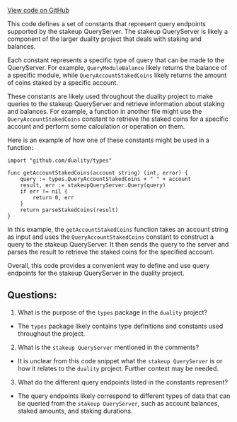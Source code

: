 [View code on GitHub](https://github.com/duality-labs/duality/incentives/types/querier.go)

This code defines a set of constants that represent query endpoints supported by the stakeup QueryServer. The stakeup QueryServer is likely a component of the larger duality project that deals with staking and balances. 

Each constant represents a specific type of query that can be made to the QueryServer. For example, `QueryModuleBalance` likely returns the balance of a specific module, while `QueryAccountStakedCoins` likely returns the amount of coins staked by a specific account. 

These constants are likely used throughout the duality project to make queries to the stakeup QueryServer and retrieve information about staking and balances. For example, a function in another file might use the `QueryAccountStakedCoins` constant to retrieve the staked coins for a specific account and perform some calculation or operation on them. 

Here is an example of how one of these constants might be used in a function:

```
import "github.com/duality/types"

func getAccountStakedCoins(account string) (int, error) {
    query := types.QueryAccountStakedCoins + " " + account
    result, err := stakeupQueryServer.Query(query)
    if err != nil {
        return 0, err
    }
    return parseStakedCoins(result)
}
```

In this example, the `getAccountStakedCoins` function takes an account string as input and uses the `QueryAccountStakedCoins` constant to construct a query to the stakeup QueryServer. It then sends the query to the server and parses the result to retrieve the staked coins for the specified account. 

Overall, this code provides a convenient way to define and use query endpoints for the stakeup QueryServer in the duality project.
## Questions: 
 1. What is the purpose of the `types` package in the `duality` project?
- The `types` package likely contains type definitions and constants used throughout the project.

2. What is the `stakeup QueryServer` mentioned in the comments?
- It is unclear from this code snippet what the `stakeup QueryServer` is or how it relates to the `duality` project. Further context may be needed.

3. What do the different query endpoints listed in the constants represent?
- The query endpoints likely correspond to different types of data that can be queried from the `stakeup QueryServer`, such as account balances, staked amounts, and staking durations.